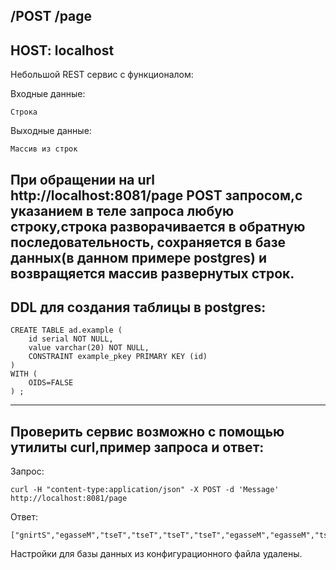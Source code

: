 /POST /page
---
HOST: localhost
---
Небольшой REST сервис с функционалом:

Входные данные:
```
Строка
```

Выходные данные:
```
Массив из строк
```

При обращении на url http://localhost:8081/page POST запросом,с указанием в теле запроса любую строку,строка разворачивается в обратную последовательность,
сохраняется в базе данных(в данном примере postgres) и возвращяется массив развернутых строк.
---
DDL для создания таблицы в postgres:
---
```
CREATE TABLE ad.example (
    id serial NOT NULL,
	value varchar(20) NOT NULL,
	CONSTRAINT example_pkey PRIMARY KEY (id)
)
WITH (
	OIDS=FALSE
) ;
```
---
Проверить сервис возможно с помощью утилиты curl,пример запроса и ответ:
---
Запрос:
```
curl -H "content-type:application/json" -X POST -d 'Message' http://localhost:8081/page
```
Ответ:
```
["gnirtS","egasseM","tseT","tseT","tseT","tseT","egasseM","egasseM","tseT","tseT","egasseM","egasseM","egasseM","egasseM","egasseM"]%
```

Настройки для базы данных из конфигурационного файла удалены.
